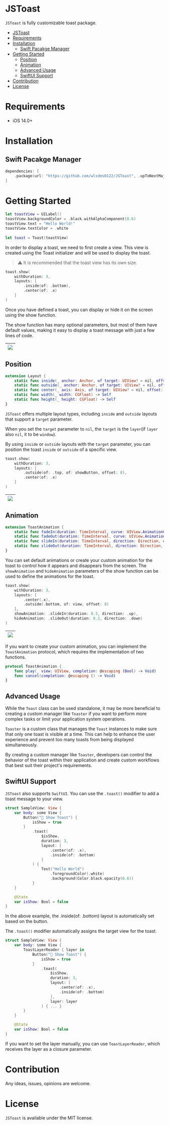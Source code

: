 # JSToast
`JSToast` is fully customizable toast package.

- [JSToast](#jstoast)
- [Requirements](#requirements)
- [Installation](#installation)
  - [Swift Pacakge Manager](#swift-pacakge-manager)
- [Getting Started](#getting-started)
  - [Position](#position)
  - [Animation](#animation)
  - [Advanced Usage](#advanced-usage)
  - [SwiftUI Support](#swiftui-support)
- [Contribution](#contribution)
- [License](#license)

# Requirements
- iOS 14.0+

# Installation
## Swift Pacakge Manager
```swift
dependencies: [
    .package(url: "https://github.com/wlsdms0122/JSToast", .upToNextMajor(from: "2.0.0"))
]
```

# Getting Started
```swift
let toastView = UILabel()
toastView.backgroundColor = .black.withAlphaComponent(0.6)
toastView.text = "Hello World!"
toastView.textColor = .white
                
let toast = Toast(toastView)
```

In order to display a toast, we need to first create a view.
This view is created using the Toast initializer and will be used to display the toast.

> ⚠️ It is recommended that the toast view has its own size.

```swift
toast.show(
    withDuration: 3,
    layouts: [
        .inside(of: .bottom), 
        .center(of: .x)
    ]
)
```  

Once you have defined a toast, you can display or hide it on the screen using the show function. 

The show function has many optional parameters, but most of them have default values, making it easy to display a toast message with just a few lines of code.

| <image src="https://user-images.githubusercontent.com/11141077/231676017-c16cdeea-7845-4186-829b-30a80df313f8.gif" /> |
|-|

## Position
```swift
extension Layout {
    static func inside(_ anchor: Anchor, of target: UIView? = nil, offset: CGFloat = 0, ignoresSafeArea: Bool = false) -> Self
    static func outside(_ anchor: Anchor, of target: UIView? = nil, offset: CGFloat = 0) -> Self
    static func center(_ axis: Axis, of target: UIView? = nil, offset: CGFloat = 0, ignoresSafeArea: Bool = false) -> Self
    static func width(_ width: CGFloat) -> Self
    static func height(_ height: CGFloat) -> Self
}
```

`JSToast` offers multiple layout types, including `inside` and `outside` layouts that support a `target` parameter.

When you set the `target` parameter to `nil`, the `target` is the `layer`(if `layer` also `nil`, it to be `window`).

By using `inside` or `outside` layouts with the `target` parameter, you can position the toast `inside` or `outside` of a specific view.


```swift
toast.show(
    withDuration: 3,
    layouts: [
        .outside(of: .top, of: showButton, offset: 8),
        .center(of: .x)
    ]
)
```
| <image src="https://user-images.githubusercontent.com/11141077/231676008-c9f64fe0-ccc8-40ef-b3f7-6394cc41e80d.gif" /> |
|-|

## Animation
```swift
extension ToastAnimation {
    static func fadeIn(duration: TimeInterval, curve: UIView.AnimationCurve = .easeInOut) -> Self
    static func fadeOut(duration: TimeInterval, curve: UIView.AnimationCurve = .easeInOut) -> Self
    static func slideIn(duration: TimeInterval, direction: Direction, curve: UIView.AnimationCurve = .easeInOut, offset: CGFloat? = nil) -> Self
    static func slideOut(duration: TimeInterval, direction: Direction, curve: UIView.AnimationCurve = .easeInOut, offset: CGFloat? = nil) -> Self
}
```

You can set default animations or create your custom animation for the toast to control how it appears and disappears from the screen. The `showAnimation` and `hideAnimation` parameters of the show function can be used to define the animations for the toast.

```swift
toast.show(
    withDuration: 3,
    layouts: [
        .center(.x),
        .outside(.bottom, of: view, offset: 8)
    ],
    showAnimation: .slideIn(duration: 0.3, direction: .up),
    hideAnimation: .slideOut(duration: 0.3, direction: .down)
)
```

| <image src="https://user-images.githubusercontent.com/11141077/231681764-b60dfadb-d2f4-4210-b31f-92732fefa20b.gif" /> |
|-|

If you want to create your custom animation, you can implement the `ToastAnimation` protocol, which requires the implementation of two functions.

```swift
protocol ToastAnimation {
    func play(_ view: UIView, completion: @escaping (Bool) -> Void)
    func cancel(completion: @escaping () -> Void)
}
```

## Advanced Usage
While the `Toast` class can be used standalone, it may be more beneficial to creating a custom manager like `Toaster` if you want to perform more complex tasks or limit your application system operations.

`Toaster` is a custom class that manages the `Toast` instances to make sure that only one toast is visible at a time. This can help to enhance the user experience and prevent too many toasts from being displayed simultaneously.

By creating a custom manager like `Toaster`, developers can control the behavior of the toast within their application and create custom workflows that best suit their project's requirements.

## SwiftUI Support
`JSToast` also supports `SwiftUI`. You can use the `.toast()` modifier to add a toast message to your view.

```swift
struct SampleView: View {
    var body: some View {
        Button("🍞 Show Toast") {
            isShow = true
        }
            .toast(
                $isShow,
                duration: 3,
                layout: [
                    .center(of: .x),
                    .inside(of: .bottom)
                ]
            ) {
                Text("Hello World")
                    .foregroundColor(.white)
                    .background(Color.black.opacity(0.6))
            }
    }

    @State
    var isShow: Bool = false
}
```

In the above example, the .inside(of: .bottom) layout is automatically set based on the button. 

The `.toast()` modifier automatically assigns the target view for the toast.

```swift
struct SampleView: View {
    var body: some View {
        ToastLayerReader { layer in
            Button("🍞 Show Toast") {
                isShow = true
            }
                .toast(
                    $isShow,
                    duration: 3,
                    layout: [
                        .center(of: .x),
                        .inside(of: .bottom)
                    ],
                    layer: layer
                ) { ... }
        }
    }

    @State
    var isShow: Bool = false
}
```

If you want to set the layer manually, you can use `ToastLayerReader`, which receives the layer as a closure parameter.

# Contribution

Any ideas, issues, opinions are welcome.

# License

`JSToast` is available under the MIT license.
